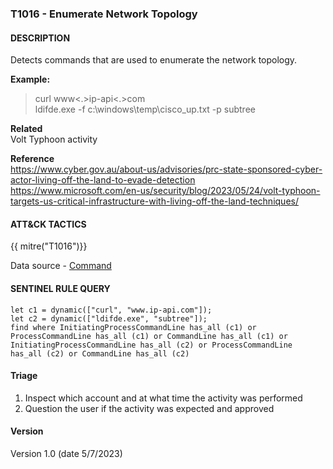 ### T1016 - Enumerate Network Topology

#### DESCRIPTION

Detects commands that are used to enumerate the network topology.

**Example:**

> curl www\<.>ip-api\<.>com\
> ldifde.exe -f c:\\windows\\temp\\cisco_up.txt -p subtree

**Related**\
Volt Typhoon activity

**Reference**\
https://www.cyber.gov.au/about-us/advisories/prc-state-sponsored-cyber-actor-living-off-the-land-to-evade-detection
https://www.microsoft.com/en-us/security/blog/2023/05/24/volt-typhoon-targets-us-critical-infrastructure-with-living-off-the-land-techniques/

#### ATT&CK TACTICS

{{ mitre("T1016")}}

Data source - [Command](https://attack.mitre.org/datasources/DS0017)

#### SENTINEL RULE QUERY

```
let c1 = dynamic(["curl", "www.ip-api.com"]);
let c2 = dynamic(["ldifde.exe", "subtree"]);
find where InitiatingProcessCommandLine has_all (c1) or ProcessCommandLine has_all (c1) or CommandLine has_all (c1) or
InitiatingProcessCommandLine has_all (c2) or ProcessCommandLine has_all (c2) or CommandLine has_all (c2)  
```

#### Triage

1. Inspect which account and at what time the activity was performed
1. Question the user if the activity was expected and approved

#### Version

Version 1.0 (date 5/7/2023)
